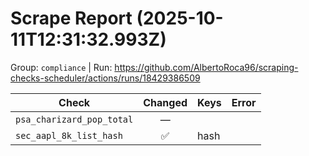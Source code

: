 # Scrape Report (2025-10-11T12:31:32.993Z)

Group: `compliance`  |  Run: https://github.com/AlbertoRoca96/scraping-checks-scheduler/actions/runs/18429386509

| Check | Changed | Keys | Error |
|---|:---:|:--|:--|
| `psa_charizard_pop_total` | — |  |  |
| `sec_aapl_8k_list_hash` | ✅ | hash |  |

